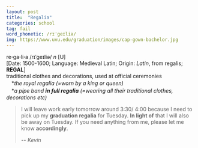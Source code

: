 ```yaml
---
layout: post
title:  "Regalia"
categories: school
tag: fail
word_phonetic: /rɪˈgeɪliə/
img: https://www.uvu.edu/graduation/images/cap-gown-bachelor.jpg
---
```

<DIV style="MARGIN: 0px 0px 5px">re<B>·</B>ga<B>·</B>li<B>·</B>a /rɪˈgeɪliə/ <I>n</I> [U] <BR>[Date: 1500-1600; Language: Medieval Latin; Origin: <I>Latin</I>, from regalis; <B>REGAL</B>]<BR>traditional clothes and decorations, used at official ceremonies<BR>　*<I>the royal regalia (=worn by a king or queen)</I> <BR>　*<I>a pipe band <B>in full regalia</B> (=wearing all their traditional clothes, decorations etc)</I></DIV>

> I will leave work early tomorrow around 3:30/ 4:00 because I need to pick up my **graduation regalia** for Tuesday. **In light of** that I will also be away on Tuesday. If you need anything from me, please let me know **accordingly**.
>
> -- <cite>Kevin</cite>
